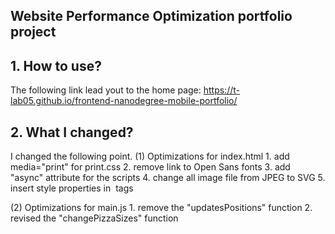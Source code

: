 ## Website Performance Optimization portfolio project

## 1. How to use?
The following link lead yout to the home page:
  https://t-lab05.github.io/frontend-nanodegree-mobile-portfolio/
  
## 2. What I changed?
  I changed the following point.
  (1) Optimizations for index.html
    1. add media="print" for print.css
    2. remove link to Open Sans fonts
    3. add "async" attribute for the scripts 
    4. change all image file from JPEG to SVG
    5. insert style properties in <img> tags
    
   (2) Optimizations for main.js
    1. remove the "updatesPositions" function
    2. revised the "changePizzaSizes" function
      
    
